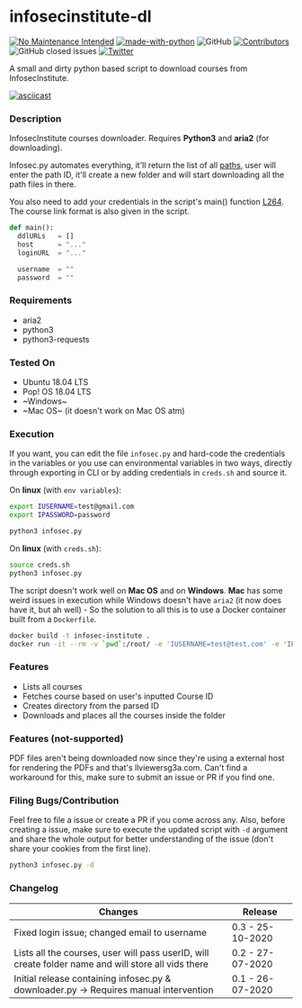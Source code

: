 # infosecinstitute-dl

[![No Maintenance Intended](http://unmaintained.tech/badge.svg)](http://unmaintained.tech/)
[![made-with-python](https://img.shields.io/badge/Made%20with-Python-1f425f.svg)](https://www.python.org/)
![GitHub](https://img.shields.io/github/license/Anon-Exploiter/infosecinstitute-dl)
[![Contributors][contributors-shield]][contributors-url]
![GitHub closed issues](https://img.shields.io/github/issues-closed/Anon-Exploiter/infosecinstitute-dl)
[![Twitter](https://img.shields.io/twitter/url/https/twitter.com/cloudposse.svg?style=social&label=%40syed_umar)](https://twitter.com/syed__umar)

[contributors-shield]: https://img.shields.io/github/contributors/Anon-Exploiter/infosecinstitute-dl.svg?style=flat-square
[contributors-url]: https://github.com/Anon-Exploiter/infosecinstitute-dl/graphs/contributors
[issues-shield]: https://img.shields.io/github/issues/Anon-Exploiter/infosecinstitute-dl.svg?style=flat-square
[issues-url]: https://github.com/Anon-Exploiter/infosecinstitute-dl/issues

A small and dirty python based script to download courses from InfosecInstitute.

[![asciicast](https://asciinema.org/a/350800.svg)](https://asciinema.org/a/350800)

### Description

InfosecInstitute courses downloader. Requires **Python3** and **aria2** (for downloading).

Infosec.py automates everything, it'll return the list of all [paths](https://flex.infosecinstitute.com/portal/skills/asset/path), user will enter the path ID, it'll create a new folder and will start downloading all the path files in there. 

You also need to add your credentials in the script's main() function [L264](https://github.com/Anon-Exploiter/infosecinstitute-dl/blob/master/infosec.py#L264). The course link format is also given in the script.

```python
def main():
  ddlURLs 	= []
  host 		= "..."
  loginURL 	= "..."

  username 	= ""
  password 	= ""
```

### Requirements
- aria2
- python3
- python3-requests

### Tested On
- Ubuntu 18.04 LTS
- Pop! OS 18.04 LTS
- ~Windows~
- ~Mac OS~ (it doesn't work on Mac OS atm)

### Execution
If you want, you can edit the file `infosec.py` and hard-code the credentials in the variables or you use can environmental variables in two ways, directly through exporting in CLI or by adding credentials in `creds.sh` and source it. 

On **linux** (with `env variables`):
```bash
export IUSERNAME=test@gmail.com
export IPASSWORD=password

python3 infosec.py
```

On **linux** (with `creds.sh`): 
```bash
source creds.sh
python3 infosec.py
```

The script doesn't work well on **Mac OS** and on **Windows**. **Mac** has some weird issues in execution while Windows doesn't have `aria2` (it now does have it, but ah well) - So the solution to all this is to use a Docker container built from a `Dockerfile`. 

```bash
docker build -t infosec-institute .
docker run -it --rm -v `pwd`:/root/ -e 'IUSERNAME=test@test.com' -e 'IPASSWORD=pswd' infosec-institute
```

### Features
- Lists all courses
- Fetches course based on user's inputted Course ID
- Creates directory from the parsed ID
- Downloads and places all the courses inside the folder

### Features (not-supported)
PDF files aren't being downloaded now since they're using a external host for rendering the PDFs and that's llviewersg3a.com. Can't find a workaround for this, make sure to submit an issue or PR if you find one. 

### Filing Bugs/Contribution
Feel free to file a issue or create a PR if you come across any. Also, before creating a issue, make sure to execute the updated script with `-d` argument and share the whole output for better understanding of the issue (don't share your cookies from the first line). 
```bash
python3 infosec.py -d 
```

### Changelog
| Changes                                                                                                   | Release                                             |
| --------------------------------------------------------------------------------------------------------- | --------------------------------------------------- |
| Fixed login issue; changed email to username														        | 0.3 - 25-10-2020                                    |
| Lists all the courses, user will pass userID, will create folder name and will store all vids there       | 0.2 - 27-07-2020                                    |
| Initial release containing infosec.py & downloader.py -> Requires manual intervention                     | 0.1 - 26-07-2020                                    |

